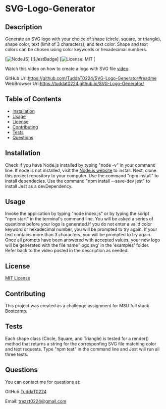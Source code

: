 # SVG-Logo-Generator

## Description

Generate an SVG logo with your choice of shape (circle, square, or triangle), shape color, text (limit of 3 characters), and text color. Shape and text colors can be chosen using color keywords or hexadecimal numbers.

[![NodeJS]()]
[![JestBadge]
[![License: MIT]() ]

Watch this video on how to create a logo with SVG file [video]()

GitHub Url:https://github.com/TuddaT0224/SVG-Logo-Generator#readme
WebBrowser Url:https://tuddat0224.github.io/SVG-Logo-Generator/

## Table of Contents

* [Installation](#installation)
* [Usage](#usage)
* [License](#license)
* [Contributing](#contributing)
* [Tests](#tests)
* [Questions](#questions)

## Installation 

Check if you have Node.js installed by typing "node -v" in your command line. If node is not installed, visit the [Node.js website](https://nodejs.org/en) to install. Next, clone this project repository to your computer. Use the command "npm install" to install dependecies. Use the command "npm install --save-dev jest" to install Jest as a devDependency.

## Usage

Invoke the application by typing "node index.js" or by typing the script "npm start" in the terminal's command line. You will be asked a series of questions before your logo is generated.If you do not enter a valid color keyword or hexadecimal number, you will be prompted to try again. If your text contains more than 3 characters, you will be prompted to try again. Once all prompts have been answered with accepted values, your new logo will be generated with the file name 'logo.svg' in the 'examples' folder. Refer back to the video posted in the description as needed.

## License
[MIT License]()

## Contributing

This project was created as a challenge assignment for MSU full stack Bootcamp.

## Tests
Each shape class (Circle, Square, and Triangle) is tested for a render() method that returns a string for the corresponfing SVG file matching color and text requests. Type "npm test" in the command line and Jest will run all three tests.

## Questions

You can contact me for questions at:

GitHub [TuddaT0224](https://github.com/TuddaT0224)

Email: trezzt0224@gmail.com